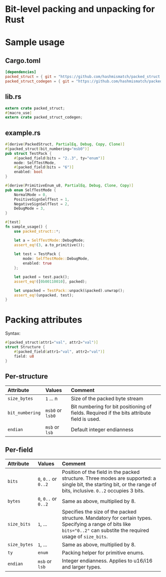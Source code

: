 Bit-level packing and unpacking for Rust
===========================================

# Sample usage

## Cargo.toml

```toml
[dependencies]
packed_struct = { git = "https://github.com/hashmismatch/packed_struct.rs" }
packed_struct_codegen = { git = "https://github.com/hashmismatch/packed_struct.rs" }
```
## lib.rs

```rust
extern crate packed_struct;
#[macro_use]
extern crate packed_struct_codegen;
```

## example.rs

```rust
#[derive(PackedStruct, PartialEq, Debug, Copy, Clone)]
#[packed_struct(bit_numbering="msb0")]
pub struct TestPack {
    #[packed_field(bits = "2..3", ty="enum")]
    mode: SelfTestMode,
    #[packed_field(bits = "6")]
    enabled: bool
}

#[derive(PrimitiveEnum_u8, PartialEq, Debug, Clone, Copy)]
pub enum SelfTestMode {
    NormalMode = 0,
    PositiveSignSelfTest = 1,
    NegativeSignSelfTest = 2,
    DebugMode = 3,
}

#[test]
fn sample_usage() {
    use packed_struct::*;

    let a = SelfTestMode::DebugMode;
    assert_eq!(3, a.to_primitive());
    
    let test = TestPack {
        mode: SelfTestMode::DebugMode,
        enabled: true
    };

    let packed = test.pack();
    assert_eq!([0b00110010], packed);

    let unpacked = TestPack::unpack(&packed).unwrap();
    assert_eq!(unpacked, test);    
}
```

# Packing attributes

Syntax: 

```rust
#[packed_struct(attr1="val", attr2="val")]
struct Structure {
    #[packed_field(attr1="val", attr2="val")]
    field: u8
}
```

## Per-structure

Attribute | Values | Comment
:--|:--|:--
```size_bytes``` | ```1``` ... n | Size of the packed byte stream
```bit_numbering``` | ```msb0``` or ```lsb0``` | Bit numbering for bit positioning of fields. Required if the bits attribute field is used.
```endian``` | ```msb``` or ```lsb``` | Default integer endianness

## Per-field

Attribute | Values | Comment
:--|:--|:--
```bits``` | ```0```, ```0..``` or ```0..2``` | Position of the field in the packed structure. Three modes are supported: a single bit, the starting bit, or the range of bits, inclusive. ```0..2``` occupies 3 bits.
```bytes``` | ```0```, ```0..``` or ```0..2``` | Same as above, multiplied by 8.
```size_bits``` | ```1```, ... | Specifies the size of the packed structure. Mandatory for certain types. Specifying a range of bits like ```bits="0..2"``` can substite the required usage of ```size_bits```.
```size_bytes``` | ```1```, ... | Same as above, multiplied by 8.
```ty``` | ```enum``` | Packing helper for primitive enums.
```endian``` | ```msb``` or ```lsb``` | Integer endianness. Applies to u16/i16 and larger types.

